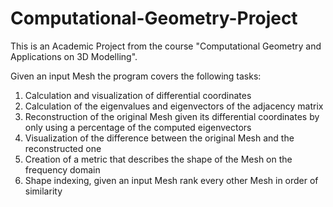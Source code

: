 # Computational-Geometry-Project
This is an Academic Project from the course "Computational Geometry and Applications on 3D Modelling".

Given an input Mesh the program covers the following tasks:
1. Calculation and visualization of differential coordinates
2. Calculation of the eigenvalues and eigenvectors of the adjacency matrix
3. Reconstruction of the original Mesh given its differential coordinates by only using a percentage of the computed eigenvectors
4. Visualization of the difference between the original Mesh and the reconstructed one
5. Creation of a metric that describes the shape of the Mesh on the frequency domain
6. Shape indexing, given an input Mesh rank every other Mesh in order of similarity
